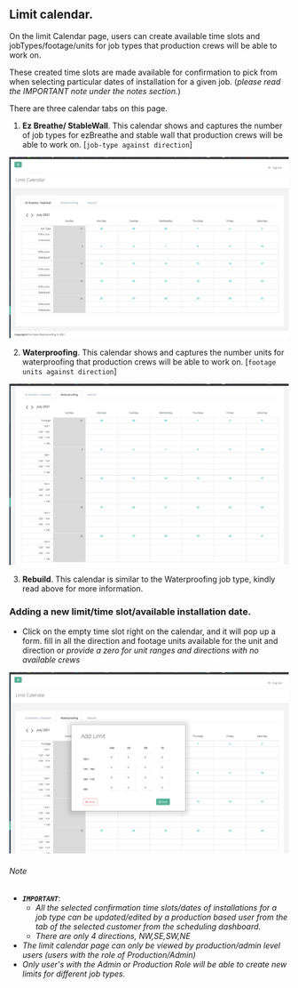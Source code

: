 ## Limit calendar.

On the limit Calendar page, users can create available time slots and jobTypes/footage/units for job types that production
crews will be able to work on.

These created time slots are made available for confirmation to pick from when selecting particular dates of installation
for a given job. (_please read the IMPORTANT note under the notes section._)

There are three calendar tabs on this page.
1. **Ez Breathe/ StableWall**. This calendar shows and captures the number of job types for ezBreathe and stable wall
that production crews will be able to work on. [`job-type against direction`]

![Ez Breathe/ StableWall calendar page](/scheduling/images/ezbreathe-stablwall-page.png?raw=true "On Calls list")

2. **Waterproofing**. This calendar shows and captures the number units for waterproofing that production crews will be 
   able to work on. [`footage units against direction`]

![Ez Breathe/ StableWall calendar page](/scheduling/images/waterproofing-rebuild-page.png?raw=true "On Calls list")

3. **Rebuild**. This calendar is similar to the Waterproofing job type, kindly read above for more information.

### Adding a new limit/time slot/available installation date.

- Click on the empty time slot right on the calendar, and it will pop up a form. fill in all the direction and footage
units available for the unit and direction or _provide a zero for unit ranges and directions with no available crews_

![Ez Breathe/ StableWall calendar page](/scheduling/images/new-limit-form-screenshot.png?raw=true "On Calls list")


###### Note
* _**`IMPORTANT`**_:
  * _All the selected confirmation time slots/dates of installations for a job type can be updated/edited
  by a production based user from the tab of the selected customer from the scheduling dashboard._
  * _There are only 4 directions, NW,SE,SW,NE_
* _The limit calendar page can only be viewed by production/admin level users (users with the role of Production/Admin)_
* _Only user's with the Admin or Production Role will be able to create new limits for different job types._
  
